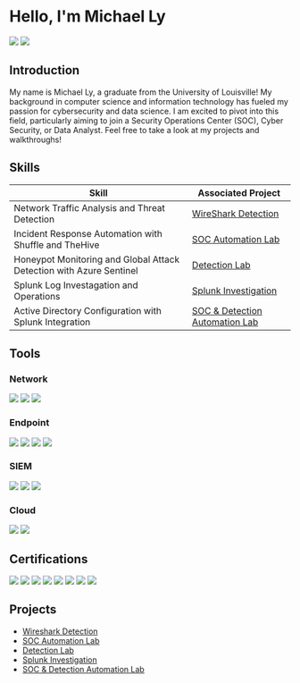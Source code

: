  # Hello, I'm Michael Ly
<a href="https://www.linkedin.com/in/michael-ly41223/"><img src="https://img.shields.io/badge/-LinkedIn-0072b1?&style=for-the-badge&logo=linkedin&logoColor=white" /></a>
<a href="https://michaelly200104.wixsite.com/website"><img src="https://img.shields.io/badge/-Website-0072b1?&style=for-the-badge&logo=internet-explorer&logoColor=white" />
</a>

## Introduction

My name is Michael Ly, a graduate from the University of Louisville! My background in computer science and information technology has fueled my passion for cybersecurity and data science. I am excited to pivot into this field, particularly aiming to join a Security Operations Center (SOC), Cyber Security, or Data Analyst. Feel free to take a look at my projects and walkthroughs!

## Skills

| Skill                                         | Associated Project         |
|-----------------------------------------------|----------------------------|
| Network Traffic Analysis and Threat Detection| <a href="https://github.com/cyberguru02/Traffic-Analysis-Jan-2023-Unit-42-Wireshark">WireShark Detection</a>|
| Incident Response Automation with Shuffle and TheHive| <a href="https://github.com/cyberguru02/CYBERSEC-SOC-LAB-WITH-XDR-AND-SOAR-CAPABILITES">SOC Automation Lab</a>|
| Honeypot Monitoring and Global Attack Detection with Azure Sentinel| <a href="https://github.com/cyberguru02/AZURE-SENTINEL-HONEYPOT-MONITORING-GLOBAL-CYBER-ATTACKS">Detection Lab</a>|
| Splunk Log Investagation and Operations | <a href="https://github.com/cyberguru02/Splunk-Boss-of-the-SOC">Splunk Investigation</a>|
| Active Directory Configuration with Splunk Integration| <a href="https://github.com/cyberguru02/ACTIVE-DIRECTORY-HOMELAB-WITH-SPLUNK-INTEGRATION">SOC & Detection Automation Lab</a>|


## Tools

### Network
<div>
    <img src="https://img.shields.io/badge/-Wireshark-1679A7?&style=for-the-badge&logo=Wireshark&logoColor=white" />
    <img src="https://img.shields.io/badge/-Suricata-EF3B2D?&style=for-the-badge&logo=Suricata&logoColor=white" />
    <img src="https://img.shields.io/badge/-Zeek-777BB4?&style=for-the-badge&logo=Zeek&logoColor=white" />
</div>

### Endpoint
<div>
    <img src="https://img.shields.io/badge/-Microsoft_Defender_for_Endpoint-00A4EF?&style=for-the-badge&logo=Microsoft&logoColor=white" />
    <img src="https://img.shields.io/badge/-Velociraptor-4B275F?&style=for-the-badge&logo=Velociraptor&logoColor=white" />
    <img src="https://img.shields.io/badge/-Wazuh-006400?&style=for-the-badge&logo=Wazuh&logoColor=white" />
    <img src="https://img.shields.io/badge/-Huntress-yellow?&style=for-the-badge&logo=huntress&logoColor=white" />
    
</div>

### SIEM
<div>
    <img src="https://img.shields.io/badge/-Microsoft_Sentinel-0078D4?&style=for-the-badge&logo=Microsoft&logoColor=white" />
    <img src="https://img.shields.io/badge/-Splunk-000000?&style=for-the-badge&logo=Splunk&logoColor=white" />
    <img src="https://img.shields.io/badge/-Elastic-005571?&style=for-the-badge&logo=Elastic&logoColor=white" />
</div>

### Cloud
<div>
    <img src="https://img.shields.io/badge/-Amazon%20WorkSpaces-FF9900?style=for-the-badge&logo=amazonaws&logoColor=white" />
    <img src="https://img.shields.io/badge/-Microsoft%20Azure-0089D6?style=for-the-badge&logo=microsoftazure&logoColor=white" />
</div>

## Certifications
<div>
<img src="https://img.shields.io/badge/-CYSA+%20-EA2E2E?style=for-the-badge&logo=comptia&logoColor=white" />
<img src="https://img.shields.io/badge/-Network%2B-FF0000?&style=for-the-badge&logo=CompTIA&logoColor=white" />
<img src="https://img.shields.io/badge/-Security%2B-FF0000?&style=for-the-badge&logo=CompTIA&logoColor=white" />
<img src="https://img.shields.io/badge/-CCNA-ADD8E6?&style=for-the-badge&logo=Cisco&logoColor=white" />
<img src="https://img.shields.io/badge/-Splunk%20Certified%20Power%20User-000000?&style=for-the-badge&logo=Splunk&logoColor=white" />
<img src="https://img.shields.io/badge/-Azure%20Administrator%20Associate-0089D6?style=for-the-badge&logo=microsoftazure&logoColor=white" />
<img src="https://img.shields.io/badge/-CISA%20-002856?style=for-the-badge&logo=isaca&logoColor=white" />
<img src="https://img.shields.io/badge/-TryHackMe%20Soc%20Level%201-brightgreen?style=for-the-badge&logoColor=white" />
</div>

## Projects
- <a href="https://github.com/cyberguru02/Traffic-Analysis-Jan-2023-Unit-42-Wireshark">Wireshark Detection</a>
- <a href="https://github.com/cyberguru02/CYBERSEC-SOC-LAB-WITH-XDR-AND-SOAR-CAPABILITES">SOC Automation Lab</a>
- <a href="https://github.com/cyberguru02/AZURE-SENTINEL-HONEYPOT-MONITORING-GLOBAL-CYBER-ATTACKS">Detection Lab</a>
- <a href="https://github.com/cyberguru02/Splunk-Boss-of-the-SOC">Splunk Investigation</a>
- <a href="https://github.com/cyberguru02/ACTIVE-DIRECTORY-HOMELAB-WITH-SPLUNK-INTEGRATION">SOC & Detection Automation Lab</a>
